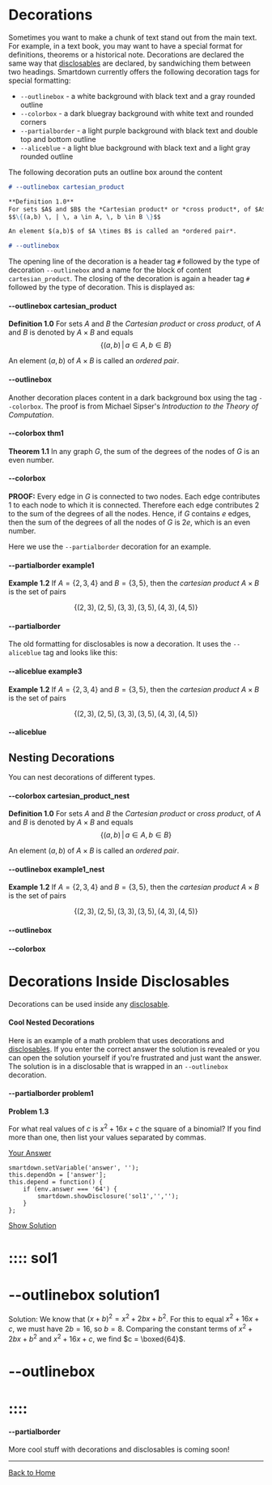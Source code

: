 

# Decorations

Sometimes you want to make a chunk of text stand out from the main text.  For example, in a text book, you may want to have a special format for definitions, theorems or a historical note.  Decorations are declared the same way that [disclosables](:@Disclosables) are declared, by sandwiching them between two headings.  Smartdown currently offers the following decoration tags for special formatting:

- `--outlinebox` - a white background with black text and a gray rounded outline
- `--colorbox` - a dark bluegray background with white text and rounded corners
- `--partialborder` - a light purple background with black text and double top and bottom outline
- `--aliceblue` - a light blue background with black text and a light gray rounded outline


The following decoration puts an outline box around the content

```markdown
# --outlinebox cartesian_product

**Definition 1.0** 
For sets $A$ and $B$ the *Cartesian product* or *cross product*, of $A$ and $B$ is denoted by $A \times B$ and equals
$$\{(a,b) \, | \, a \in A, \, b \in B \}$$

An element $(a,b)$ of $A \times B$ is called an *ordered pair*.

# --outlinebox
```


The opening line of the decoration is a header tag `#` followed by the type of decoration `--outlinebox` and a name for the block of content `cartesian_product`.  The closing of the decoration is again a header tag `#` followed by the type of decoration.
This is displayed as:



#### --outlinebox cartesian_product

**Definition 1.0** 
For sets $A$ and $B$ the *Cartesian product* or *cross product*, of $A$ and $B$ is denoted by $A \times B$ and equals
$$\{(a,b) \, | \, a \in A, \, b \in B \}$$

An element $(a,b)$ of $A \times B$ is called an *ordered pair*.

#### --outlinebox



Another decoration places content in a dark background box using the tag `--colorbox`. The proof is from Michael Sipser's *Introduction to the Theory of Computation*.

#### --colorbox thm1

**Theorem 1.1** 
In any graph $G$, the sum of the degrees of the nodes of $G$ is an even number.
#### --colorbox

**PROOF:** Every edge in $G$ is connected to two nodes.  Each edge contributes $1$ to each node to which it is connected.  Therefore each edge contributes $2$ to the sum of the degrees of all the nodes.  Hence, if $G$ contains $e$ edges, then the sum of the degrees of all the nodes of $G$ is $2e$, which is an even number.



Here we use the `--partialborder` decoration for an example.

#### --partialborder example1

**Example 1.2** 
If $A = \{2,3,4\}$ and $B = \{3,5\}$, then the *cartesian product* $A \times B$ is the set of pairs

$$\{(2,3),(2,5),(3,3),(3,5),(4,3),(4,5)\}$$

#### --partialborder




The old formatting for disclosables is now a decoration.  It uses the `--aliceblue` tag and looks like this:

#### --aliceblue example3

**Example 1.2** 
If $A = \{2,3,4\}$ and $B = \{3,5\}$, then the *cartesian product* $A \times B$ is the set of pairs

$$\{(2,3),(2,5),(3,3),(3,5),(4,3),(4,5)\}$$

#### --aliceblue



## Nesting Decorations

You can nest decorations of different types.  

#### --colorbox cartesian_product_nest

**Definition 1.0** 
For sets $A$ and $B$ the *Cartesian product* or *cross product*, of $A$ and $B$ is denoted by $A \times B$ and equals
$$\{(a,b) \, | \, a \in A, \, b \in B \}$$

An element $(a,b)$ of $A \times B$ is called an *ordered pair*.
#### --outlinebox example1_nest

**Example 1.2** 
If $A = \{2,3,4\}$ and $B = \{3,5\}$, then the *cartesian product* $A \times B$ is the set of pairs

$$\{(2,3),(2,5),(3,3),(3,5),(4,3),(4,5)\}$$

#### --outlinebox
#### --colorbox



# Decorations Inside Disclosables

Decorations can be used inside any [disclosable](:@Disclosables).  


#### Cool Nested Decorations

Here is an example of a math problem that uses decorations and [disclosables](:@Disclosables).  If you enter the correct answer the solution is revealed or you can open the solution yourself if you're frustrated and just want the answer.  The solution is in a disclosable that is wrapped in an `--outlinebox` decoration.


#### --partialborder problem1

**Problem 1.3** 

For what real values of $c$ is $x^2 + 16x + c$ the square of a binomial? If you find more than one, then list your values separated by commas.

[Your Answer](:?answer) 

```javascript/autoplay
smartdown.setVariable('answer', '');
this.dependOn = ['answer'];
this.depend = function() {
	if (env.answer === '64') {
		smartdown.showDisclosure('sol1','','');	
	}	
};
```

[Show Solution](::sol1)

# :::: sol1

# --outlinebox solution1
Solution:
We know that $(x+b)^2 = x^2 + 2bx + b^2$. For this to equal $x^2 + 16x + c$, we must have $2b=16$, so $b=8$.
Comparing the constant terms of $x^2 + 2bx + b^2$ and $x^2 + 16x + c$, we find $c = \boxed{64}$.
# --outlinebox

# ::::

#### --partialborder

More cool stuff with decorations and disclosables is coming soon!

---

[Back to Home](:@Home)